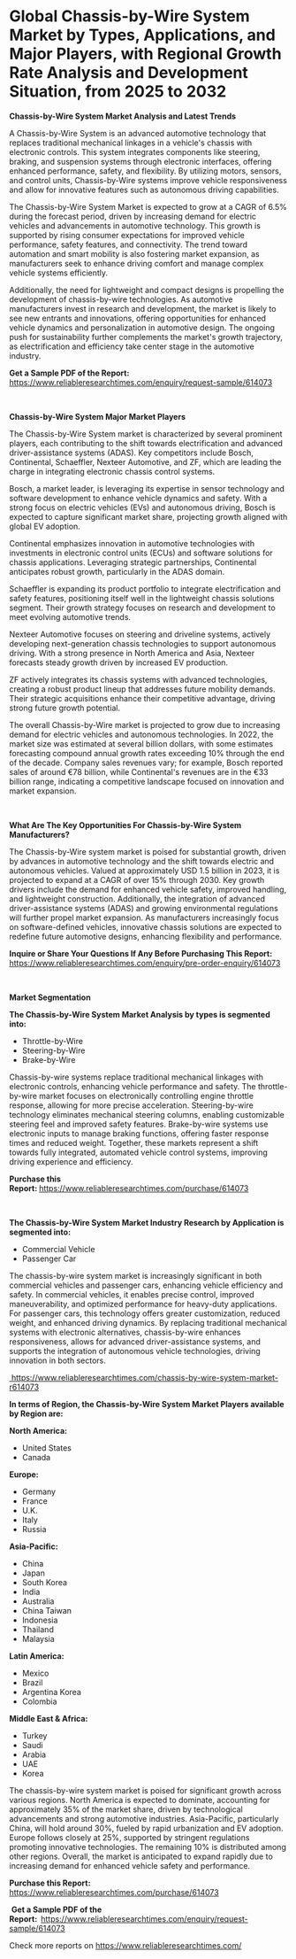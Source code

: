 <p><h1>Global Chassis-by-Wire System Market by Types, Applications, and Major Players, with Regional Growth Rate Analysis and Development Situation, from 2025 to 2032</h1></p><p><strong>Chassis-by-Wire System Market Analysis and Latest Trends</strong></p>
<p><p>A Chassis-by-Wire System is an advanced automotive technology that replaces traditional mechanical linkages in a vehicle's chassis with electronic controls. This system integrates components like steering, braking, and suspension systems through electronic interfaces, offering enhanced performance, safety, and flexibility. By utilizing motors, sensors, and control units, Chassis-by-Wire systems improve vehicle responsiveness and allow for innovative features such as autonomous driving capabilities.</p><p>The Chassis-by-Wire System Market is expected to grow at a CAGR of 6.5% during the forecast period, driven by increasing demand for electric vehicles and advancements in automotive technology. This growth is supported by rising consumer expectations for improved vehicle performance, safety features, and connectivity. The trend toward automation and smart mobility is also fostering market expansion, as manufacturers seek to enhance driving comfort and manage complex vehicle systems efficiently.</p><p>Additionally, the need for lightweight and compact designs is propelling the development of chassis-by-wire technologies. As automotive manufacturers invest in research and development, the market is likely to see new entrants and innovations, offering opportunities for enhanced vehicle dynamics and personalization in automotive design. The ongoing push for sustainability further complements the market's growth trajectory, as electrification and efficiency take center stage in the automotive industry.</p></p>
<p><strong>Get a Sample PDF of the Report:&nbsp;</strong> <a href="https://www.reliableresearchtimes.com/enquiry/request-sample/614073?utm_campaign=2284&utm_medium=2&utm_source=Github&utm_content=ia&utm_term=15022025&utm_id=chassis-by-wire-system">https://www.reliableresearchtimes.com/enquiry/request-sample/614073</a></p>
<p>&nbsp;</p>
<p><strong>Chassis-by-Wire System Major Market Players</strong></p>
<p><p>The Chassis-by-Wire System market is characterized by several prominent players, each contributing to the shift towards electrification and advanced driver-assistance systems (ADAS). Key competitors include Bosch, Continental, Schaeffler, Nexteer Automotive, and ZF, which are leading the charge in integrating electronic chassis control systems.</p><p>Bosch, a market leader, is leveraging its expertise in sensor technology and software development to enhance vehicle dynamics and safety. With a strong focus on electric vehicles (EVs) and autonomous driving, Bosch is expected to capture significant market share, projecting growth aligned with global EV adoption.</p><p>Continental emphasizes innovation in automotive technologies with investments in electronic control units (ECUs) and software solutions for chassis applications. Leveraging strategic partnerships, Continental anticipates robust growth, particularly in the ADAS domain.</p><p>Schaeffler is expanding its product portfolio to integrate electrification and safety features, positioning itself well in the lightweight chassis solutions segment. Their growth strategy focuses on research and development to meet evolving automotive trends.</p><p>Nexteer Automotive focuses on steering and driveline systems, actively developing next-generation chassis technologies to support autonomous driving. With a strong presence in North America and Asia, Nexteer forecasts steady growth driven by increased EV production.</p><p>ZF actively integrates its chassis systems with advanced technologies, creating a robust product lineup that addresses future mobility demands. Their strategic acquisitions enhance their competitive advantage, driving strong future growth potential.</p><p>The overall Chassis-by-Wire market is projected to grow due to increasing demand for electric vehicles and autonomous technologies. In 2022, the market size was estimated at several billion dollars, with some estimates forecasting compound annual growth rates exceeding 10% through the end of the decade. Company sales revenues vary; for example, Bosch reported sales of around €78 billion, while Continental's revenues are in the €33 billion range, indicating a competitive landscape focused on innovation and market expansion.</p></p>
<p>&nbsp;</p>
<p><strong>What Are The Key Opportunities For Chassis-by-Wire System Manufacturers?</strong></p>
<p><p>The Chassis-by-Wire system market is poised for substantial growth, driven by advances in automotive technology and the shift towards electric and autonomous vehicles. Valued at approximately USD 1.5 billion in 2023, it is projected to expand at a CAGR of over 15% through 2030. Key growth drivers include the demand for enhanced vehicle safety, improved handling, and lightweight construction. Additionally, the integration of advanced driver-assistance systems (ADAS) and growing environmental regulations will further propel market expansion. As manufacturers increasingly focus on software-defined vehicles, innovative chassis solutions are expected to redefine future automotive designs, enhancing flexibility and performance.</p></p>
<p><strong>Inquire or Share Your Questions If Any Before Purchasing This Report:</strong> <a href="https://www.reliableresearchtimes.com/enquiry/pre-order-enquiry/614073?utm_campaign=2284&utm_medium=2&utm_source=Github&utm_content=ia&utm_term=15022025&utm_id=chassis-by-wire-system">https://www.reliableresearchtimes.com/enquiry/pre-order-enquiry/614073</a></p>
<p>&nbsp;</p>
<p><strong>Market Segmentation</strong></p>
<p><strong>The Chassis-by-Wire System Market Analysis by types is segmented into:</strong></p>
<p><ul><li>Throttle-by-Wire</li><li>Steering-by-Wire</li><li>Brake-by-Wire</li></ul></p>
<p><p>Chassis-by-wire systems replace traditional mechanical linkages with electronic controls, enhancing vehicle performance and safety. The throttle-by-wire market focuses on electronically controlling engine throttle response, allowing for more precise acceleration. Steering-by-wire technology eliminates mechanical steering columns, enabling customizable steering feel and improved safety features. Brake-by-wire systems use electronic inputs to manage braking functions, offering faster response times and reduced weight. Together, these markets represent a shift towards fully integrated, automated vehicle control systems, improving driving experience and efficiency.</p></p>
<p><strong>Purchase this Report:&nbsp;</strong><a href="https://www.reliableresearchtimes.com/purchase/614073?utm_campaign=2284&utm_medium=2&utm_source=Github&utm_content=ia&utm_term=15022025&utm_id=chassis-by-wire-system">https://www.reliableresearchtimes.com/purchase/614073</a></p>
<p>&nbsp;</p>
<p><strong>The Chassis-by-Wire System Market Industry Research by Application is segmented into:</strong></p>
<p><ul><li>Commercial Vehicle</li><li>Passenger Car</li></ul></p>
<p><p>The chassis-by-wire system market is increasingly significant in both commercial vehicles and passenger cars, enhancing vehicle efficiency and safety. In commercial vehicles, it enables precise control, improved maneuverability, and optimized performance for heavy-duty applications. For passenger cars, this technology offers greater customization, reduced weight, and enhanced driving dynamics. By replacing traditional mechanical systems with electronic alternatives, chassis-by-wire enhances responsiveness, allows for advanced driver-assistance systems, and supports the integration of autonomous vehicle technologies, driving innovation in both sectors.</p></p>
<p><a href="https://www.reliableresearchtimes.com/chassis-by-wire-system-market-r614073?utm_campaign=2284&utm_medium=2&utm_source=Github&utm_content=ia&utm_term=15022025&utm_id=chassis-by-wire-system">&nbsp;https://www.reliableresearchtimes.com/chassis-by-wire-system-market-r614073</a></p>
<p><strong>In terms of Region, the Chassis-by-Wire System Market Players available by Region are:</strong></p>
<p>
    <p> <strong> North America: </strong>
        <ul>
            <li>United States</li>
            <li>Canada</li>
        </ul>
        </p> 
    <p> <strong> Europe: </strong>
        <ul>
            <li>Germany</li>
            <li>France</li>
            <li>U.K.</li>
            <li>Italy</li>
            <li>Russia</li>
        </ul>
        </p> 
    <p> <strong> Asia-Pacific: </strong>
        <ul>
            <li>China</li>
            <li>Japan</li>
            <li>South Korea</li>
            <li>India</li>
            <li>Australia</li>
            <li>China Taiwan</li>
            <li>Indonesia</li>
            <li>Thailand</li>
            <li>Malaysia</li>
        </ul>
        </p> 
    <p> <strong> Latin America: </strong>
        <ul>
            <li>Mexico</li>
            <li>Brazil</li>
            <li>Argentina Korea</li>
            <li>Colombia</li>
        </ul>
        </p> 
    <p> <strong> Middle East & Africa: </strong>
        <ul>
            <li>Turkey</li>
            <li>Saudi</li>
            <li>Arabia</li>
            <li>UAE</li>
            <li>Korea</li>
        </ul>
    </p>
    </p>
<p><p>The chassis-by-wire system market is poised for significant growth across various regions. North America is expected to dominate, accounting for approximately 35% of the market share, driven by technological advancements and strong automotive industries. Asia-Pacific, particularly China, will hold around 30%, fueled by rapid urbanization and EV adoption. Europe follows closely at 25%, supported by stringent regulations promoting innovative technologies. The remaining 10% is distributed among other regions. Overall, the market is anticipated to expand rapidly due to increasing demand for enhanced vehicle safety and performance.</p></p>
<p><strong>Purchase this Report: </strong><a href="https://www.reliableresearchtimes.com/purchase/614073?utm_campaign=2284&utm_medium=2&utm_source=Github&utm_content=ia&utm_term=15022025&utm_id=chassis-by-wire-system">https://www.reliableresearchtimes.com/purchase/614073</a></p>
<p>&nbsp;<strong>Get a Sample PDF of the Report:&nbsp;&nbsp;</strong><a href="https://www.reliableresearchtimes.com/enquiry/request-sample/614073?utm_campaign=2284&utm_medium=2&utm_source=Github&utm_content=ia&utm_term=15022025&utm_id=chassis-by-wire-system">https://www.reliableresearchtimes.com/enquiry/request-sample/614073</a></p>
<p><strong></strong></p>
<p>Check more reports on <a href="https://www.reliableresearchtimes.com/?utm_campaign=2284&utm_medium=2&utm_source=Github&utm_content=ia&utm_term=15022025&utm_id=chassis-by-wire-system">https://www.reliableresearchtimes.com/</a></p>